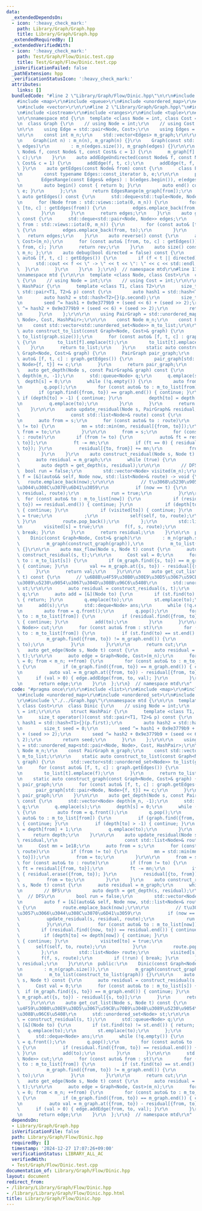 ```yaml
---
data:
  _extendedDependsOn:
  - icon: ':heavy_check_mark:'
    path: Library/Graph/Graph.hpp
    title: Library/Graph/Graph.hpp
  _extendedRequiredBy: []
  _extendedVerifiedWith:
  - icon: ':heavy_check_mark:'
    path: Test/Graph/Flow/Dinic.test.cpp
    title: Test/Graph/Flow/Dinic.test.cpp
  _isVerificationFailed: false
  _pathExtension: hpp
  _verificationStatusIcon: ':heavy_check_mark:'
  attributes:
    links: []
  bundledCode: "#line 2 \"Library/Graph/Flow/Dinic.hpp\"\n\r\n#include <list>\r\n\
    #include <map>\r\n#include <queue>\r\n#include <unordered_map>\r\n#include <unordered_set>\r\
    \n#include <vector>\r\n\r\n#line 2 \"Library/Graph/Graph.hpp\"\n#include <deque>\r\
    \n#include <iostream>\r\n#include <ranges>\r\n#include <tuple>\r\n#line 7 \"Library/Graph/Graph.hpp\"\
    \n\r\nnamespace mtd {\r\n  template <class Node = int, class Cost = long long>\r\
    \n  class Graph {\r\n    // using Node = int;\r\n    // using Cost = long long;\r\
    \n\r\n    using Edge = std::pair<Node, Cost>;\r\n    using Edges = std::vector<Edge>;\r\
    \n\r\n    const int m_n;\r\n    std::vector<Edges> m_graph;\r\n\r\n  public:\r\
    \n    Graph(int n) : m_n(n), m_graph(n) {}\r\n    Graph(const std::vector<Edges>&\
    \ edges)\r\n        : m_n(edges.size()), m_graph(edges) {}\r\n\r\n    auto addEdge(const\
    \ Node& f, const Node& t, const Cost& c = 1) {\r\n      m_graph[f].emplace_back(t,\
    \ c);\r\n    }\r\n    auto addEdgeUndirected(const Node& f, const Node& t, const\
    \ Cost& c = 1) {\r\n      addEdge(f, t, c);\r\n      addEdge(t, f, c);\r\n   \
    \ }\r\n    auto getEdges(const Node& from) const {\r\n      class EdgesRange {\r\
    \n        const typename Edges::const_iterator b, e;\r\n\r\n      public:\r\n\
    \        EdgesRange(const Edges& edges) : b(edges.begin()), e(edges.end()) {}\r\
    \n        auto begin() const { return b; }\r\n        auto end() const { return\
    \ e; }\r\n      };\r\n      return EdgesRange(m_graph[from]);\r\n    }\r\n   \
    \ auto getEdges() const {\r\n      std::deque<std::tuple<Node, Node, Cost>> edges;\r\
    \n      for (Node from : std::views::iota(0, m_n)) {\r\n        for (const auto&\
    \ [to, c] : getEdges(from)) {\r\n          edges.emplace_back(from, to, c);\r\n\
    \        }\r\n      }\r\n      return edges;\r\n    }\r\n    auto getEdgesExcludeCost()\
    \ const {\r\n      std::deque<std::pair<Node, Node>> edges;\r\n      for (Node\
    \ from : std::views::iota(0, m_n)) {\r\n        for (const auto& [to, _] : getEdges(from))\
    \ {\r\n          edges.emplace_back(from, to);\r\n        }\r\n      }\r\n   \
    \   return edges;\r\n    }\r\n    auto reverse() const {\r\n      auto rev = Graph<Node,\
    \ Cost>(m_n);\r\n      for (const auto& [from, to, c] : getEdges()) { rev.addEdge(to,\
    \ from, c); }\r\n      return rev;\r\n    }\r\n    auto size() const { return\
    \ m_n; };\r\n    auto debug(bool directed = false) const {\r\n      for (const\
    \ auto& [f, t, c] : getEdges()) {\r\n        if (f < t || directed) {\r\n    \
    \      std::cout << f << \" -> \" << t << \": \" << c << std::endl;\r\n      \
    \  }\r\n      }\r\n    }\r\n  };\r\n}  // namespace mtd\r\n#line 11 \"Library/Graph/Flow/Dinic.hpp\"\
    \nnamespace mtd {\r\n\r\n  template <class Node, class Cost>\r\n  class Dinic\
    \ {\r\n    // using Node = int;\r\n    // using Cost = int;\r\n\r\n    struct\
    \ HashPair {\r\n      template <class T1, class T2>\r\n      size_t operator()(const\
    \ std::pair<T1, T2>& p) const {\r\n        auto hash1 = std::hash<T1>{}(p.first);\r\
    \n        auto hash2 = std::hash<T2>{}(p.second);\r\n        size_t seed = 0;\r\
    \n        seed ^= hash1 + 0x9e3779b9 + (seed << 6) + (seed >> 2);\r\n        seed\
    \ ^= hash2 + 0x9e3779b9 + (seed << 6) + (seed >> 2);\r\n        return seed;\r\
    \n      }\r\n    };\r\n\r\n    using PairGraph = std::unordered_map<std::pair<Node,\
    \ Node>, Cost, HashPair>;\r\n\r\n    const Node m_n;\r\n    const PairGraph m_graph;\r\
    \n    const std::vector<std::unordered_set<Node>> m_to_list;\r\n\r\n    static\
    \ auto construct_to_list(const Graph<Node, Cost>& graph) {\r\n      std::vector<std::unordered_set<Node>>\
    \ to_list(graph.size());\r\n      for (const auto& [f, t, c] : graph.getEdges())\
    \ {\r\n        to_list[f].emplace(t);\r\n        to_list[t].emplace(f);\r\n  \
    \    }\r\n      return to_list;\r\n    }\r\n    static auto construct_graph(const\
    \ Graph<Node, Cost>& graph) {\r\n      PairGraph pair_graph;\r\n      for (const\
    \ auto& [f, t, c] : graph.getEdges()) {\r\n        pair_graph[std::pair<Node,\
    \ Node>{f, t}] += c;\r\n      }\r\n      return pair_graph;\r\n    }\r\n\r\n \
    \   auto get_depth(Node s, const PairGraph& graph) const {\r\n      std::vector<Node>\
    \ depth(m_n, -1);\r\n      std::queue<Node> q;\r\n      q.emplace(s);\r\n    \
    \  depth[s] = 0;\r\n      while (!q.empty()) {\r\n        auto from = q.front();\r\
    \n        q.pop();\r\n        for (const auto& to : m_to_list[from]) {\r\n   \
    \       if (graph.find({from, to}) == graph.end()) { continue; }\r\n         \
    \ if (depth[to] > -1) { continue; }\r\n          depth[to] = depth[from] + 1;\r\
    \n          q.emplace(to);\r\n        }\r\n      }\r\n      return depth;\r\n\
    \    }\r\n\r\n    auto update_residual(Node s, PairGraph& residual,\r\n      \
    \                   const std::list<Node>& route) const {\r\n      Cost mn = 1e18;\r\
    \n      auto from = s;\r\n      for (const auto& to : route)\r\n        if (from\
    \ != to) {\r\n          mn = std::min(mn, residual[{from, to}]);\r\n         \
    \ from = to;\r\n        }\r\n\r\n      from = s;\r\n      for (const auto& to\
    \ : route)\r\n        if (from != to) {\r\n          auto& ft = residual[{from,\
    \ to}];\r\n          ft -= mn;\r\n          if (ft == 0) { residual.erase({from,\
    \ to}); }\r\n          residual[{to, from}] += mn;\r\n          from = to;\r\n\
    \        }\r\n    }\r\n    auto construct_residual(Node s, Node t) const {\r\n\
    \      auto residual = m_graph;\r\n      while (true) {\r\n        // BFS\r\n\
    \        auto depth = get_depth(s, residual);\r\n\r\n        // DFS\r\n      \
    \  bool run = false;\r\n        std::vector<Node> visited(m_n);\r\n        auto\
    \ f = [&](auto&& self, Node now, std::list<Node>& route) -> void {\r\n       \
    \   route.emplace_back(now);\r\n\r\n          // t\u306B\u5230\u9054\u3057\u3066\
    \u3044\u308C\u3070\u6D41\u3059\r\n          if (now == t) {\r\n            update_residual(s,\
    \ residual, route);\r\n            run = true;\r\n          }\r\n\r\n        \
    \  for (const auto& to : m_to_list[now]) {\r\n            if (residual.find({now,\
    \ to}) == residual.end()) { continue; }\r\n            if (depth[to] <= depth[now])\
    \ { continue; }\r\n            if (visited[to]) { continue; }\r\n            visited[to]\
    \ = true;\r\n            ;\r\n            self(self, to, route);\r\n         \
    \ }\r\n          route.pop_back();\r\n        };\r\n        std::list<Node> route;\r\
    \n        visited[s] = true;\r\n        f(f, s, route);\r\n        if (!run) {\
    \ break; }\r\n      }\r\n      return residual;\r\n    }\r\n\r\n  public:\r\n\
    \    Dinic(const Graph<Node, Cost>& graph)\r\n        : m_n(graph.size()),\r\n\
    \          m_graph(construct_graph(graph)),\r\n          m_to_list(construct_to_list(graph))\
    \ {}\r\n\r\n    auto max_flow(Node s, Node t) const {\r\n      auto residual =\
    \ construct_residual(s, t);\r\n\r\n      Cost val = 0;\r\n      for (const auto&\
    \ to : m_to_list[s]) {\r\n        if (m_graph.find({s, to}) == m_graph.end())\
    \ { continue; }\r\n        val += m_graph.at({s, to}) - residual[{s, to}];\r\n\
    \      }\r\n      return val;\r\n    }\r\n\r\n    auto get_cut_list(Node s, Node\
    \ t) const {\r\n      // \u6B8B\u4F59\u30B0\u30E9\u30D5\u3067\u59CB\u70B9\u304B\
    \u3089\u5230\u9054\u3067\u304D\u308B\u96C6\u5408\r\n      std::unordered_set<Node>\
    \ st;\r\n\r\n      auto residual = construct_residual(s, t);\r\n      std::queue<Node>\
    \ q;\r\n      auto add = [&](Node to) {\r\n        if (st.find(to) != st.end())\
    \ { return; }\r\n        q.emplace(to);\r\n        st.emplace(to);\r\n      };\r\
    \n      add(s);\r\n      std::deque<Node> ans;\r\n      while (!q.empty()) {\r\
    \n        auto from = q.front();\r\n        q.pop();\r\n        for (const auto&\
    \ to : m_to_list[from]) {\r\n          if (residual.find({from, to}) == residual.end())\
    \ { continue; }\r\n          add(to);\r\n        }\r\n      }\r\n\r\n      std::deque<std::pair<Node,\
    \ Node>> cut;\r\n      for (const auto& from : st)\r\n        for (const auto&\
    \ to : m_to_list[from]) {\r\n          if (st.find(to) == st.end() &&\r\n    \
    \          m_graph.find({from, to}) != m_graph.end()) {\r\n            cut.emplace_back(from,\
    \ to);\r\n          }\r\n        }\r\n\r\n      return cut;\r\n    }\r\n\r\n \
    \   auto get_edge(Node s, Node t) const {\r\n      auto residual = construct_residual(s,\
    \ t);\r\n\r\n      auto edge = Graph<Node, Cost>(m_n);\r\n      for (Node from\
    \ = 0; from < m_n; ++from) {\r\n        for (const auto& to : m_to_list[from])\
    \ {\r\n          if (m_graph.find({from, to}) == m_graph.end()) { continue; }\r\
    \n          auto val = m_graph.at({from, to}) - residual[{from, to}];\r\n    \
    \      if (val > 0) { edge.addEdge(from, to, val); }\r\n        }\r\n      }\r\
    \n      return edge;\r\n    }\r\n  };\r\n}  // namespace mtd\r\n"
  code: "#pragma once\r\n\r\n#include <list>\r\n#include <map>\r\n#include <queue>\r\
    \n#include <unordered_map>\r\n#include <unordered_set>\r\n#include <vector>\r\n\
    \r\n#include \"./../Graph.hpp\"\r\nnamespace mtd {\r\n\r\n  template <class Node,\
    \ class Cost>\r\n  class Dinic {\r\n    // using Node = int;\r\n    // using Cost\
    \ = int;\r\n\r\n    struct HashPair {\r\n      template <class T1, class T2>\r\
    \n      size_t operator()(const std::pair<T1, T2>& p) const {\r\n        auto\
    \ hash1 = std::hash<T1>{}(p.first);\r\n        auto hash2 = std::hash<T2>{}(p.second);\r\
    \n        size_t seed = 0;\r\n        seed ^= hash1 + 0x9e3779b9 + (seed << 6)\
    \ + (seed >> 2);\r\n        seed ^= hash2 + 0x9e3779b9 + (seed << 6) + (seed >>\
    \ 2);\r\n        return seed;\r\n      }\r\n    };\r\n\r\n    using PairGraph\
    \ = std::unordered_map<std::pair<Node, Node>, Cost, HashPair>;\r\n\r\n    const\
    \ Node m_n;\r\n    const PairGraph m_graph;\r\n    const std::vector<std::unordered_set<Node>>\
    \ m_to_list;\r\n\r\n    static auto construct_to_list(const Graph<Node, Cost>&\
    \ graph) {\r\n      std::vector<std::unordered_set<Node>> to_list(graph.size());\r\
    \n      for (const auto& [f, t, c] : graph.getEdges()) {\r\n        to_list[f].emplace(t);\r\
    \n        to_list[t].emplace(f);\r\n      }\r\n      return to_list;\r\n    }\r\
    \n    static auto construct_graph(const Graph<Node, Cost>& graph) {\r\n      PairGraph\
    \ pair_graph;\r\n      for (const auto& [f, t, c] : graph.getEdges()) {\r\n  \
    \      pair_graph[std::pair<Node, Node>{f, t}] += c;\r\n      }\r\n      return\
    \ pair_graph;\r\n    }\r\n\r\n    auto get_depth(Node s, const PairGraph& graph)\
    \ const {\r\n      std::vector<Node> depth(m_n, -1);\r\n      std::queue<Node>\
    \ q;\r\n      q.emplace(s);\r\n      depth[s] = 0;\r\n      while (!q.empty())\
    \ {\r\n        auto from = q.front();\r\n        q.pop();\r\n        for (const\
    \ auto& to : m_to_list[from]) {\r\n          if (graph.find({from, to}) == graph.end())\
    \ { continue; }\r\n          if (depth[to] > -1) { continue; }\r\n          depth[to]\
    \ = depth[from] + 1;\r\n          q.emplace(to);\r\n        }\r\n      }\r\n \
    \     return depth;\r\n    }\r\n\r\n    auto update_residual(Node s, PairGraph&\
    \ residual,\r\n                         const std::list<Node>& route) const {\r\
    \n      Cost mn = 1e18;\r\n      auto from = s;\r\n      for (const auto& to :\
    \ route)\r\n        if (from != to) {\r\n          mn = std::min(mn, residual[{from,\
    \ to}]);\r\n          from = to;\r\n        }\r\n\r\n      from = s;\r\n     \
    \ for (const auto& to : route)\r\n        if (from != to) {\r\n          auto&\
    \ ft = residual[{from, to}];\r\n          ft -= mn;\r\n          if (ft == 0)\
    \ { residual.erase({from, to}); }\r\n          residual[{to, from}] += mn;\r\n\
    \          from = to;\r\n        }\r\n    }\r\n    auto construct_residual(Node\
    \ s, Node t) const {\r\n      auto residual = m_graph;\r\n      while (true) {\r\
    \n        // BFS\r\n        auto depth = get_depth(s, residual);\r\n\r\n     \
    \   // DFS\r\n        bool run = false;\r\n        std::vector<Node> visited(m_n);\r\
    \n        auto f = [&](auto&& self, Node now, std::list<Node>& route) -> void\
    \ {\r\n          route.emplace_back(now);\r\n\r\n          // t\u306B\u5230\u9054\
    \u3057\u3066\u3044\u308C\u3070\u6D41\u3059\r\n          if (now == t) {\r\n  \
    \          update_residual(s, residual, route);\r\n            run = true;\r\n\
    \          }\r\n\r\n          for (const auto& to : m_to_list[now]) {\r\n    \
    \        if (residual.find({now, to}) == residual.end()) { continue; }\r\n   \
    \         if (depth[to] <= depth[now]) { continue; }\r\n            if (visited[to])\
    \ { continue; }\r\n            visited[to] = true;\r\n            ;\r\n      \
    \      self(self, to, route);\r\n          }\r\n          route.pop_back();\r\n\
    \        };\r\n        std::list<Node> route;\r\n        visited[s] = true;\r\n\
    \        f(f, s, route);\r\n        if (!run) { break; }\r\n      }\r\n      return\
    \ residual;\r\n    }\r\n\r\n  public:\r\n    Dinic(const Graph<Node, Cost>& graph)\r\
    \n        : m_n(graph.size()),\r\n          m_graph(construct_graph(graph)),\r\
    \n          m_to_list(construct_to_list(graph)) {}\r\n\r\n    auto max_flow(Node\
    \ s, Node t) const {\r\n      auto residual = construct_residual(s, t);\r\n\r\n\
    \      Cost val = 0;\r\n      for (const auto& to : m_to_list[s]) {\r\n      \
    \  if (m_graph.find({s, to}) == m_graph.end()) { continue; }\r\n        val +=\
    \ m_graph.at({s, to}) - residual[{s, to}];\r\n      }\r\n      return val;\r\n\
    \    }\r\n\r\n    auto get_cut_list(Node s, Node t) const {\r\n      // \u6B8B\
    \u4F59\u30B0\u30E9\u30D5\u3067\u59CB\u70B9\u304B\u3089\u5230\u9054\u3067\u304D\
    \u308B\u96C6\u5408\r\n      std::unordered_set<Node> st;\r\n\r\n      auto residual\
    \ = construct_residual(s, t);\r\n      std::queue<Node> q;\r\n      auto add =\
    \ [&](Node to) {\r\n        if (st.find(to) != st.end()) { return; }\r\n     \
    \   q.emplace(to);\r\n        st.emplace(to);\r\n      };\r\n      add(s);\r\n\
    \      std::deque<Node> ans;\r\n      while (!q.empty()) {\r\n        auto from\
    \ = q.front();\r\n        q.pop();\r\n        for (const auto& to : m_to_list[from])\
    \ {\r\n          if (residual.find({from, to}) == residual.end()) { continue;\
    \ }\r\n          add(to);\r\n        }\r\n      }\r\n\r\n      std::deque<std::pair<Node,\
    \ Node>> cut;\r\n      for (const auto& from : st)\r\n        for (const auto&\
    \ to : m_to_list[from]) {\r\n          if (st.find(to) == st.end() &&\r\n    \
    \          m_graph.find({from, to}) != m_graph.end()) {\r\n            cut.emplace_back(from,\
    \ to);\r\n          }\r\n        }\r\n\r\n      return cut;\r\n    }\r\n\r\n \
    \   auto get_edge(Node s, Node t) const {\r\n      auto residual = construct_residual(s,\
    \ t);\r\n\r\n      auto edge = Graph<Node, Cost>(m_n);\r\n      for (Node from\
    \ = 0; from < m_n; ++from) {\r\n        for (const auto& to : m_to_list[from])\
    \ {\r\n          if (m_graph.find({from, to}) == m_graph.end()) { continue; }\r\
    \n          auto val = m_graph.at({from, to}) - residual[{from, to}];\r\n    \
    \      if (val > 0) { edge.addEdge(from, to, val); }\r\n        }\r\n      }\r\
    \n      return edge;\r\n    }\r\n  };\r\n}  // namespace mtd\r\n"
  dependsOn:
  - Library/Graph/Graph.hpp
  isVerificationFile: false
  path: Library/Graph/Flow/Dinic.hpp
  requiredBy: []
  timestamp: '2024-12-27 17:07:26+09:00'
  verificationStatus: LIBRARY_ALL_AC
  verifiedWith:
  - Test/Graph/Flow/Dinic.test.cpp
documentation_of: Library/Graph/Flow/Dinic.hpp
layout: document
redirect_from:
- /library/Library/Graph/Flow/Dinic.hpp
- /library/Library/Graph/Flow/Dinic.hpp.html
title: Library/Graph/Flow/Dinic.hpp
---
```

